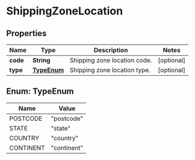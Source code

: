 

# ShippingZoneLocation


## Properties

Name | Type | Description | Notes
------------ | ------------- | ------------- | -------------
**code** | **String** | Shipping zone location code. |  [optional]
**type** | [**TypeEnum**](#TypeEnum) | Shipping zone location type. |  [optional]



## Enum: TypeEnum

Name | Value
---- | -----
POSTCODE | &quot;postcode&quot;
STATE | &quot;state&quot;
COUNTRY | &quot;country&quot;
CONTINENT | &quot;continent&quot;



